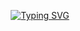 <p align="center">
  <a href="https://git.io/typing-svg">
    <img src="https://readme-typing-svg.demolab.com?font=Black+Ops+One&size=100&pause=1000&color=D7AF00&center=true&width=1000&height=200&lines=SHINOBI-MD" alt="Typing SVG" />
  </a>
</p>
